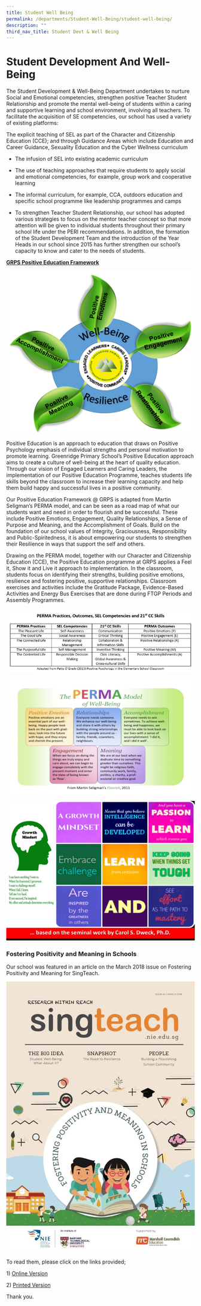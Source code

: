 ```yaml
---
title: Student Well Being
permalink: /departments/Student-Well-Being/student-well-being/
description: ""
third_nav_title: Student Devt & Well Being
---
```

# Student Development And Well-Being

The Student Development &amp; Well-Being Department undertakes to nurture Social and Emotional competencies, strengthen positive Teacher Student Relationship and promote the mental well-being of students within a caring and supportive learning and school environment, involving all teachers. To facilitate the acquisition of SE competencies, our school has used a variety of existing platforms:

The explicit teaching of SEL as part of the Character and Citizenship Education (CCE); and through Guidance Areas which include Education and Career Guidance, Sexuality Education and the Cyber Wellness curriculum

* The infusion of SEL into existing academic curriculum

* The use of teaching approaches that require students to apply social and emotional competencies, for example, group work and cooperative learning  

* The informal curriculum, for example, CCA, outdoors education and specific school programme like leadership programmes and camps

* To strengthen Teacher Student Relationship, our school has adopted various strategies to focus on the mentor teacher concept so that more attention will be given to individual students throughout their primary school life under the PERI recommendations. In addition, the formation of the Student Development Team and the introduction of the Year Heads in our school since 2015 has further strengthen our school’s capacity to know and cater to the needs of students.  
  
<b><u>GRPS Positive Education Framework</u></b>

![](/images/Departments/Student%20Well%20Being/Framework.png)

Positive Education is an approach to education that draws on Positive Psychology emphasis of individual strengths and personal motivation to promote learning. Greenridge Primary School’s Positive Education approach aims to create a culture of well-being at the heart of quality education. Through our vision of Engaged Learners and Caring Leaders, the implementation of our Positive Education Programme, teaches students life skills beyond the classroom to increase their learning capacity and help them build happy and successful lives in a positive community.  
  
Our Positive Education Framework @ GRPS is adapted from Martin Seligman’s PERMA model, and can be seen as a road map of what our students want and need in order to flourish and be successful. These include Positive Emotions, Engagement, Quality Relationships, a Sense of Purpose and Meaning, and the Accomplishment of Goals. Build on the foundation of our school values of Integrity, Graciousness, Responsibility and Public-Spiritedness, it is about empowering our students to strengthen their Resilience in ways that support the self and others.  
  
Drawing on the PERMA model, together with our Character and Citizenship Education (CCE), the Positive Education programme at GRPS applies a Feel it, Show it and Live it approach to implementation. In the classroom, students focus on identifying their strengths, building positive emotions, resilience and fostering positive, supportive relationships. Classroom exercises and activities include the Gratitude Package, Evidence-Based Activities and Energy Bus Exercises that are done during FTGP Periods and Assembly Programmes.

![](/images/Departments/Student%20Well%20Being/Student%20Well-Being_2.jpg)

![](/images/Departments/Student%20Well%20Being/Student%20Well-Being_3.jpg)

![](/images/Departments/Student%20Well%20Being/Student%20Well-Being_4.jpg)

### Fostering Positivity and Meaning in Schools

Our school was featured in an article on the March 2018 issue on Fostering Positivity and Meaning for SingTeach.

![](/images/Departments/Student%20Well%20Being/SingTeachMag.jpg)

To read them, please click on the links provided;  

1)&nbsp;[Online Version](http://singteach.nie.edu.sg/issue64-classroom01/)

2)&nbsp;[Printed Version](/files/Departments/Student%20well%20being/SingTeach_Issue64.pdf)

Thank you.